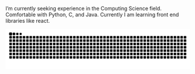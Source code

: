 I’m currently seeking experience in the Computing Science field.
Comfortable with Python, C, and Java. 
Currently I am learning front end libraries like react.

![snake gif](https://github.com/LeCitrus/LeCitrus/blob/output/github-contribution-grid-snake.svg)
